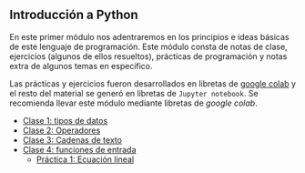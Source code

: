 ## Introducción a Python

En este primer módulo nos adentraremos en los principios e ideas básicas de este lenguaje de programación. Este módulo consta de notas de clase, ejercicios (algunos de ellos resueltos),
prácticas de programación y notas extra de algunos temas en especifico.

Las prácticas y ejercicios fueron desarrollados en libretas de [google colab](https://colab.research.google.com/) y el resto del material se generó en libretas
de ``Jupyter notebook``. Se recomienda llevar este módulo mediante libretas de _google colab_.



* [Clase 1: tipos de datos](Curso_python/Clase1_tipos_de_datos.html)
* [Clase 2: Operadores](Curso_python/Clase2_operadores.html)
* [Clase 3: Cadenas de texto](Curso_python/Clase3_cadenas_texto.html)
* [Clase 4: funciones de entrada](Curso_python/Clase4_funciones_entrada.html)
    * [Práctica 1: Ecuación lineal](https://colab.research.google.com/drive/1p4TyjHLJayWpDMMY7CjPdAHwGw_rTwUL?usp=sharing)


